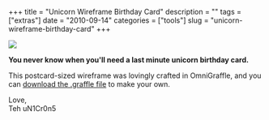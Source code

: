 +++
title = "Unicorn Wireframe Birthday Card"
description = ""
tags = ["extras"]
date = "2010-09-14"
categories = ["tools"]
slug = "unicorn-wireframe-birthday-card"
+++



  <div class="screenshot center"><img src="//konigi.com/media/tools/unicorn-bday-card/unicorn-birthday.png" /></div>
<p><strong class="dek">You never know when you'll need a last minute unicorn birthday card.</strong></p>
<p>This postcard-sized wireframe was lovingly crafted in OmniGraffle, and you can <a href="//konigi.com/media/tools/unicorn-bday-card/unicorn-birthday.graffle.zip">download the .graffle file</a> to make your own.</p>
<p>Love,<br />
Teh uN1Cr0n5</p>
